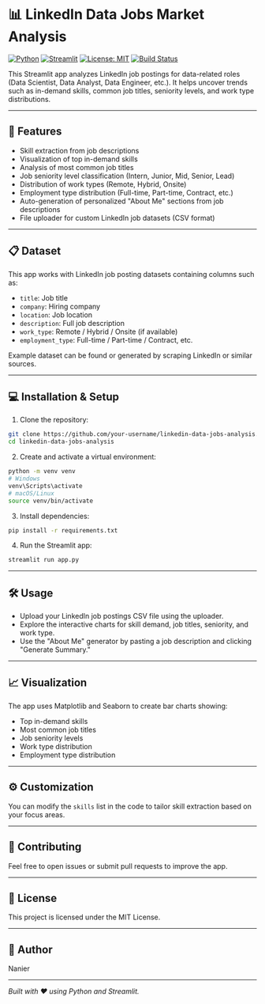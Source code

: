 
# 📊 LinkedIn Data Jobs Market Analysis

[![Python](https://img.shields.io/badge/python-3.8%2B-blue.svg)](https://www.python.org/downloads/)
[![Streamlit](https://img.shields.io/badge/streamlit-v1.20-orange)](https://streamlit.io/)
[![License: MIT](https://img.shields.io/badge/license-MIT-green.svg)](LICENSE)
[![Build Status](https://img.shields.io/github/actions/workflow/status/your-username/linkedin-data-jobs-analysis/python-app.yml?branch=main)](https://github.com/your-username/linkedin-data-jobs-analysis/actions)

This Streamlit app analyzes LinkedIn job postings for data-related roles (Data Scientist, Data Analyst, Data Engineer, etc.). It helps uncover trends such as in-demand skills, common job titles, seniority levels, and work type distributions.

---

## 🚀 Features

- Skill extraction from job descriptions
- Visualization of top in-demand skills
- Analysis of most common job titles
- Job seniority level classification (Intern, Junior, Mid, Senior, Lead)
- Distribution of work types (Remote, Hybrid, Onsite)
- Employment type distribution (Full-time, Part-time, Contract, etc.)
- Auto-generation of personalized "About Me" sections from job descriptions
- File uploader for custom LinkedIn job datasets (CSV format)

---

## 📋 Dataset

This app works with LinkedIn job posting datasets containing columns such as:

- `title`: Job title
- `company`: Hiring company
- `location`: Job location
- `description`: Full job description
- `work_type`: Remote / Hybrid / Onsite (if available)
- `employment_type`: Full-time / Part-time / Contract, etc.

Example dataset can be found or generated by scraping LinkedIn or similar sources.

---

## 💻 Installation & Setup

1. Clone the repository:

```bash
git clone https://github.com/your-username/linkedin-data-jobs-analysis.git
cd linkedin-data-jobs-analysis
````

2. Create and activate a virtual environment:

```bash
python -m venv venv
# Windows
venv\Scripts\activate
# macOS/Linux
source venv/bin/activate
```

3. Install dependencies:

```bash
pip install -r requirements.txt
```

4. Run the Streamlit app:

```bash
streamlit run app.py
```

---

## 🛠️ Usage

* Upload your LinkedIn job postings CSV file using the uploader.
* Explore the interactive charts for skill demand, job titles, seniority, and work type.
* Use the "About Me" generator by pasting a job description and clicking "Generate Summary."

---

## 📈 Visualization

The app uses Matplotlib and Seaborn to create bar charts showing:

* Top in-demand skills
* Most common job titles
* Job seniority levels
* Work type distribution
* Employment type distribution

---

## ⚙️ Customization

You can modify the `skills` list in the code to tailor skill extraction based on your focus areas.

---

## 🤝 Contributing

Feel free to open issues or submit pull requests to improve the app.

---

## 📄 License

This project is licensed under the MIT License.

---

## 👤 Author

Nanier

---

*Built with ❤️ using Python and Streamlit.*

